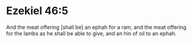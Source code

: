 # Ezekiel 46:5

And the meat offering [shall be] an ephah for a ram, and the meat offering for the lambs as he shall be able to give, and an hin of oil to an ephah.